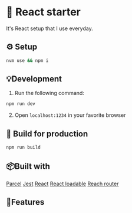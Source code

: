 # 🚀 React starter

It's React setup that I use everyday.

## ⚙️ Setup

```sh
nvm use && npm i
```

## 💡Development

1. Run the following command:

```sh
npm run dev
```

2. Open `localhost:1234` in your favorite browser

## 🎁 Build for production

```sh
npm run build
```

## 📦Built with

[Parcel](https://parceljs.org)
[Jest](https://jestjs.io/)
[React](https://reactjs.org/)
[React loadable](https://github.com/jamiebuilds/react-loadable)
[Reach router](https://reach.tech/router)

## 👻Features

